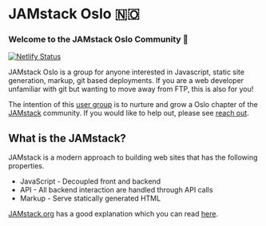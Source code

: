 # JAMstack Oslo 🇳🇴

### Welcome to the JAMstack Oslo Community 👋

[![Netlify Status](https://api.netlify.com/api/v1/badges/0f9acec2-d088-48cd-8e8c-eaa725e0fb01/deploy-status)](https://app.netlify.com/sites/cocky-mclean-5557a9/deploys)

JAMstack Oslo is a group for anyone interested in Javascript, static site
generation, markup, git based deployments. If you are a web developer
unfamiliar with git but wanting to move away from FTP, this is also for you!

The intention of this [user group][2] is to nurture and grow a Oslo chapter of
the [JAMstack][3] community. If you would like to help out, please see [reach
out](about/contact.html).

## What is the JAMstack?

JAMstack is a modern approach to building web sites that has the following properties.

* JavaScript - Decoupled front and backend
* API - All backend interaction are handled through API calls
* Markup - Serve statically generated HTML

[JAMstack.org][3] has a good explanation which you can read [here][9].

[0]: https://discord.gg/rE3pcSw
[2]: https://www.meetup.com/JAMstack-Oslo/
[3]: https://jamstack.org
[5]: https://discordapp.com/download
[6]: https://github.com/JAMstack-Oslo/org-website
[7]: organization/checklist.html#checklist-for-organizing
[8]: https://discord.gg/vtnng5g
[9]: https://jamstack.org/#what
